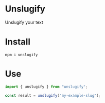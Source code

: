 # Unslugify

Unslugify your text

# Install

`npm i unslugify`

# Use

```javascript
import { unslugify } from "unslugify";

const result = unslugify("my-example-slug");
```
